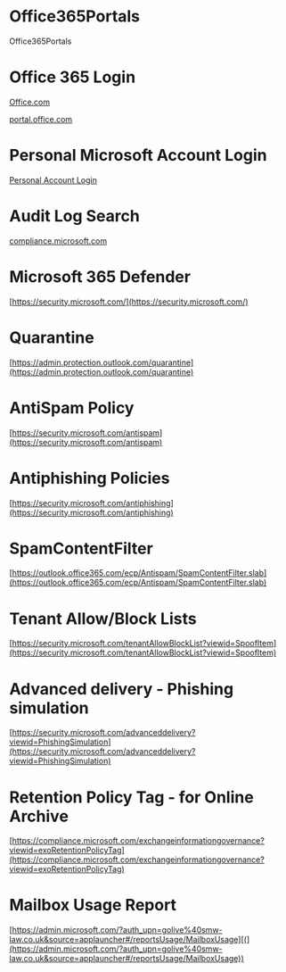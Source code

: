 # Office365Portals
Office365Portals

# Office 365 Login

[Office.com](https://www.office.com/)

[portal.office.com](https://www.portal.office.com)

# Personal Microsoft Account Login

[Personal Account Login](https://login.live.com/)

# Audit Log Search

[compliance.microsoft.com](https://compliance.microsoft.com/auditlogsearch)

# Microsoft 365 Defender

[https://security.microsoft.com/](https://security.microsoft.com/)

# Quarantine

[https://admin.protection.outlook.com/quarantine](https://admin.protection.outlook.com/quarantine)

# AntiSpam Policy
[https://security.microsoft.com/antispam](https://security.microsoft.com/antispam)

# Antiphishing Policies
[https://security.microsoft.com/antiphishing](https://security.microsoft.com/antiphishing)

# SpamContentFilter
[https://outlook.office365.com/ecp/Antispam/SpamContentFilter.slab](https://outlook.office365.com/ecp/Antispam/SpamContentFilter.slab)

# Tenant Allow/Block Lists
[https://security.microsoft.com/tenantAllowBlockList?viewid=SpoofItem](https://security.microsoft.com/tenantAllowBlockList?viewid=SpoofItem)

# Advanced delivery - Phishing simulation

[https://security.microsoft.com/advanceddelivery?viewid=PhishingSimulation](https://security.microsoft.com/advanceddelivery?viewid=PhishingSimulation)

# Retention Policy Tag - for Online Archive
[https://compliance.microsoft.com/exchangeinformationgovernance?viewid=exoRetentionPolicyTag](https://compliance.microsoft.com/exchangeinformationgovernance?viewid=exoRetentionPolicyTag)

# Mailbox Usage Report
[https://admin.microsoft.com/?auth_upn=golive%40smw-law.co.uk&source=applauncher#/reportsUsage/MailboxUsage][(](https://admin.microsoft.com/?auth_upn=golive%40smw-law.co.uk&source=applauncher#/reportsUsage/MailboxUsage))